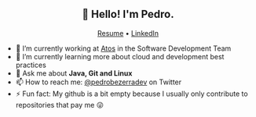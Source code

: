 <h2 align="center">👋 Hello! I'm Pedro.</h2>
<p align="center">
  <a href="https://pedrobezerra.dev/">Resume</a> •
  <a href="https://br.linkedin.com/in/pedrobezerradev">LinkedIn</a>
</p>


- 🔭 I’m currently working at [Atos](https://atos.net/en/) in the Software Development Team
- 🌱 I’m currently learning more about cloud and development best practices
- 💬 Ask me about **Java, Git and Linux**
- 📫 How to reach me: [@pedrobezerradev](https://twitter.com/pedrobezerradev) on Twitter
- ⚡ Fun fact: My github is a bit empty because I usually only contribute to repositories that pay me :stuck_out_tongue_winking_eye:
